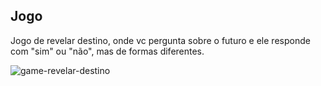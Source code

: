 ## Jogo

Jogo de revelar destino, onde vc pergunta sobre o futuro e ele responde com "sim" ou "não",  mas de formas diferentes.

![game-revelar-destino](https://user-images.githubusercontent.com/102330689/175784392-ede780a7-f7b8-4397-813c-3a12ca5e5320.gif)
